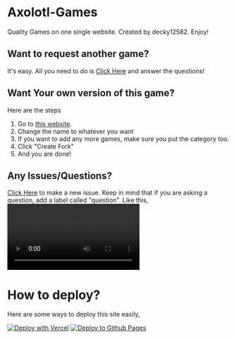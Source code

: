 # Axolotl-Games

Quality Games on one single website.
Created by decky12582.
Enjoy!

## Want to request another game?

It's easy. All you need to do is [Click Here](https://docs.google.com/forms/d/e/1FAIpQLSfSbZL4wXsbZAhc0RL5dUUnoCNf2FshiW9zkBlD6uBVPsoFtA/viewform) and answer the questions!

## Want Your own version of this game?

Here are the steps

1. Go to [this website](https://github.com/Quartz-Tech-Network/Axolotl-Games/fork).
2. Change the name to whatever you want
3. If you want to add any more games, make sure you put the category too.
4. Click "Create Fork"
5. And you are done!

## Any Issues/Questions?

[Click Here](https://github.com/Quartz-Tech-Network/Axolotl-Games/issues/new) to make a new issue.
Keep in mind that if you are asking a question, add a label called "question". Like this,
<video src="https://user-images.githubusercontent.com/63011256/233715206-49bb3710-bf6a-4573-8773-6b1d28e3e719.mp4" controls="controls" 
       style="max-width: 730px;"></video>

# How to deploy?

Here are some ways to deploy this site easily,

[![Deploy with Vercel](https://vercel.com/button)](https://github.com/Quartz-Tech-Network/Axolotl-Games) [![Deploy to Github Pages](https://user-images.githubusercontent.com/63011256/234146088-8baa5405-1946-4356-b77a-f8831023bd15.png)]()
